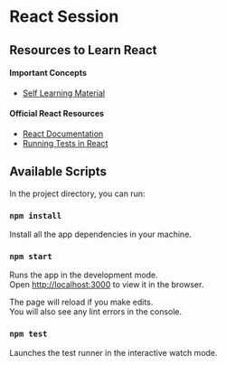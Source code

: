 # React Session

## Resources to Learn React

#### Important Concepts
* [Self Learning Material](put_link_here)

#### Official React Resources
* [React Documentation](https://reactjs.org/)
* [Running Tests in React](https://facebook.github.io/create-react-app/docs/running-tests)

## Available Scripts

In the project directory, you can run:

### `npm install`

Install all the app dependencies in your machine.<br />

### `npm start`

Runs the app in the development mode.<br />
Open [http://localhost:3000](http://localhost:3000) to view it in the browser.

The page will reload if you make edits.<br />
You will also see any lint errors in the console.

### `npm test`

Launches the test runner in the interactive watch mode.<br />